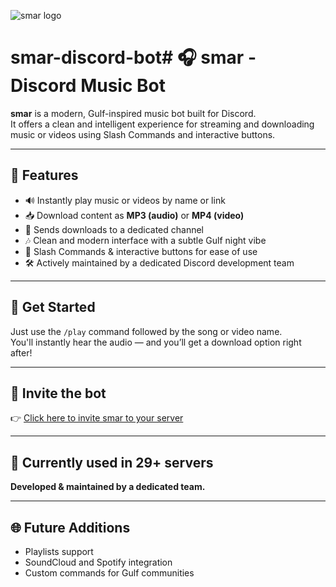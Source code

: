 ![smar logo](./شعار-سمار.png)




# smar-discord-bot# 🎧 smar - Discord Music Bot

**smar** is a modern, Gulf-inspired music bot built for Discord.  
It offers a clean and intelligent experience for streaming and downloading music or videos using Slash Commands and interactive buttons.

---

## 🌟 Features

- 🔊 Instantly play music or videos by name or link  
- 📥 Download content as **MP3 (audio)** or **MP4 (video)**  
- 🖤 Sends downloads to a dedicated channel  
- 🎶 Clean and modern interface with a subtle Gulf night vibe  
- 🧠 Slash Commands & interactive buttons for ease of use  
- 🛠️ Actively maintained by a dedicated Discord development team

---

## 🚀 Get Started

Just use the `/play` command followed by the song or video name.  
You'll instantly hear the audio — and you’ll get a download option right after!

---

## 📎 Invite the bot

👉 [Click here to invite smar to your server](https://discord.com/oauth2/authorize?client_id=1315287837477703740&permissions=433392516688&integration_type=0&scope=bot)

---

## 👥 Currently used in 29+ servers  
**Developed & maintained by a dedicated team.**

---

## 🌐 Future Additions

- Playlists support  
- SoundCloud and Spotify integration  
- Custom commands for Gulf communities  

